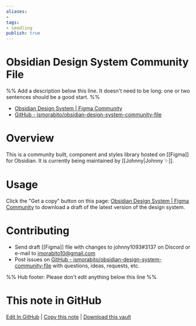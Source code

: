 ```yaml
---
aliases: 
- 
tags:
- seedling
publish: true
---
```


# Obsidian Design System Community File

%% Add a description below this line. It doesn't need to be long: one or two sentences should be a good start. %%

- [Obsidian Design System | Figma Community](https://www.figma.com/community/file/1172227539881210762)
- [GitHub - jsmorabito/obsidian-design-system-community-file](https://github.com/jsmorabito/obsidian-design-system-community-file)

# Overview
This is a community built, component and styles library hosted on [[Figma]] for Obsidian. It is currently being maintained by [[Johnny|Johnny ✨]].

# Usage
Click the "Get a copy" button on this page: [Obsidian Design System | Figma Community](https://www.figma.com/community/file/1172227539881210762) to download a draft of the latest version of the design system.

# Contributing
- Send draft [[Figma]] file with changes to johnny1093#3137 on Discord or e-mail to jmorabito10@gmail.com  
- Post issues on [GitHub - jsmorabito/obsidian-design-system-community-file](https://github.com/jsmorabito/obsidian-design-system-community-file) with questions, ideas, requests, etc.

%% Hub footer: Please don't edit anything below this line %%

# This note in GitHub

<span class="git-footer">[Edit In GitHub](https://github.dev/obsidian-community/obsidian-hub/blob/main/04%20-%20Guides%2C%20Workflows%2C%20%26%20Courses/Guides/Obsidian%20Design%20System%20Community%20File.md "git-hub-edit-note") | [Copy this note](https://raw.githubusercontent.com/obsidian-community/obsidian-hub/main/04%20-%20Guides%2C%20Workflows%2C%20%26%20Courses/Guides/Obsidian%20Design%20System%20Community%20File.md "git-hub-copy-note") | [Download this vault](https://github.com/obsidian-community/obsidian-hub/archive/refs/heads/main.zip "git-hub-download-vault") </span>
